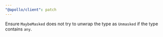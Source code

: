 ```yaml
---
"@apollo/client": patch
---
```


Ensure `MaybeMasked` does not try to unwrap the type as `Unmasked` if the type contains `any`.
